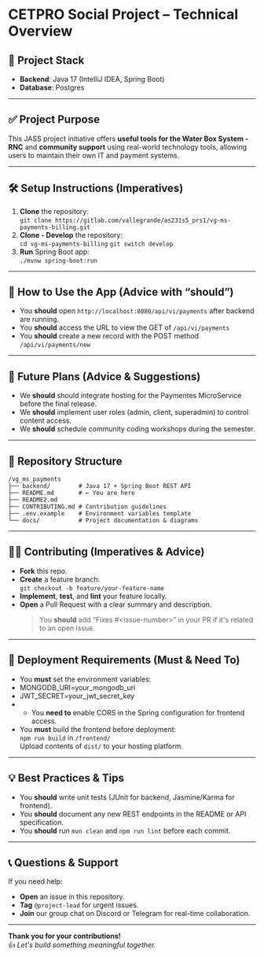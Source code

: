 # CETPRO Social Project – Technical Overview

## 🔧 Project Stack
- **Backend**: Java 17 (IntelliJ IDEA, Spring Boot)
- **Database**: Postgres

---

## ✅ Project Purpose
This JASS project initiative offers **useful tools for the Water Box System - RNC** and **community support** using real-world technology tools, allowing users to maintain their own IT and payment systems.

---

## 🛠️ Setup Instructions (Imperatives)
1. **Clone** the repository:  
   `git clone https://gitlab.com/vallegrande/as231s5_prs1/vg-ms-payments-billing.git`
2. **Clone - Develop** the repository:  
   `cd vg-ms-payments-billing`
   `git switch develop`
3. **Run** Spring Boot app:  
   `./mvnw spring-boot:run`  

---

## 🧩 How to Use the App (Advice with “should”)
- You **should** open `http://localhost:8080/api/vi/payments` after backend are running.  
- You **should** access the URL to view the GET of `/api/vi/payments`
- You **should** create a new record with the POST method `/api/vi/payments/new`

---

## 🎯 Future Plans (Advice & Suggestions)
- We **should** should integrate hosting for the Paymentes MicroService before the final release.
- We **should** implement user roles (admin, client, superadmin) to control content access.  
- We **should** schedule community coding workshops during the semester.

---

## 📁 Repository Structure
```text
/vg_ms_payments
├── backend/        # Java 17 + Spring Boot REST API
├── README.md       # ← You are here
├── README2.md
├── CONTRIBUTING.md # Contribution guidelines
├── .env.example    # Environment variables template
└── docs/           # Project documentation & diagrams
```
---

## 🧑‍🏫 Contributing (Imperatives & Advice)
- **Fork** this repo.  
- **Create** a feature branch:  
  `git checkout -b feature/your-feature-name`  
- **Implement**, **test**, and **lint** your feature locally.  
- **Open** a Pull Request with a clear summary and description.  
  > You **should** add “Fixes #\<issue-number\>” in your PR if it's related to an open issue.

---

## 🚀 Deployment Requirements (Must & Need To)
- You **must** set the environment variables:
- MONGODB_URI=your_mongodb_uri
- JWT_SECRET=your_jwt_secret_key
- - You **need to** enable CORS in the Spring configuration for frontend access.  
- You **must** build the frontend before deployment:  
`npm run build` in `/frontend/`  
Upload contents of `dist/` to your hosting platform.

---

## 💡 Best Practices & Tips
- You **should** write unit tests (JUnit for backend, Jasmine/Karma for frontend).  
- You **should** document any new REST endpoints in the README or API specification.  
- You **should** run `mvn clean` and `npm run lint` before each commit.

---

## 📞 Questions & Support
If you need help:
- **Open** an issue in this repository.  
- **Tag** `@project-lead` for urgent issues.  
- **Join** our group chat on Discord or Telegram for real-time collaboration.

---

**Thank you for your contributions!**  
👍 *Let's build something meaningful together.*
